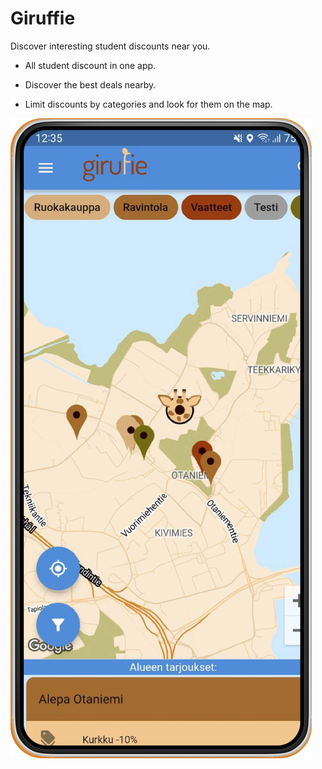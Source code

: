 # Giruffie

Discover interesting student discounts near you.

- All student discount in one app.

- Discover the best deals nearby. 

- Limit discounts by categories and look for them on the map.

![Giruffie image](giruffie.png)
